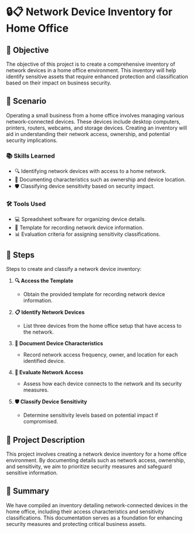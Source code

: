 # 🔒📋 Network Device Inventory for Home Office

## 🎯 Objective
The objective of this project is to create a comprehensive inventory of network devices in a home office environment. This inventory will help identify sensitive assets that require enhanced protection and classification based on their impact on business security.

## 📖 Scenario
Operating a small business from a home office involves managing various network-connected devices. These devices include desktop computers, printers, routers, webcams, and storage devices. Creating an inventory will aid in understanding their network access, ownership, and potential security implications.

### 📚 Skills Learned
- 🔍 Identifying network devices with access to a home network.
- 📝 Documenting characteristics such as ownership and device location.
- 🛡️ Classifying device sensitivity based on security impact.

### 🛠️ Tools Used
- 💻 Spreadsheet software for organizing device details.
- 📝 Template for recording network device information.
- 📊 Evaluation criteria for assigning sensitivity classifications.

## 📝 Steps
Steps to create and classify a network device inventory:

1. **🔍 Access the Template**
   - Obtain the provided template for recording network device information.

2. **📋 Identify Network Devices**
   - List three devices from the home office setup that have access to the network.

3. **📝 Document Device Characteristics**
   - Record network access frequency, owner, and location for each identified device.

4. **📄 Evaluate Network Access**
   - Assess how each device connects to the network and its security measures.

5. **🛡️ Classify Device Sensitivity**
   - Determine sensitivity levels based on potential impact if compromised.

## 📜 Project Description
This project involves creating a network device inventory for a home office environment. By documenting details such as network access, ownership, and sensitivity, we aim to prioritize security measures and safeguard sensitive information.

## 📄 Summary
We have compiled an inventory detailing network-connected devices in the home office, including their access characteristics and sensitivity classifications. This documentation serves as a foundation for enhancing security measures and protecting critical business assets.
